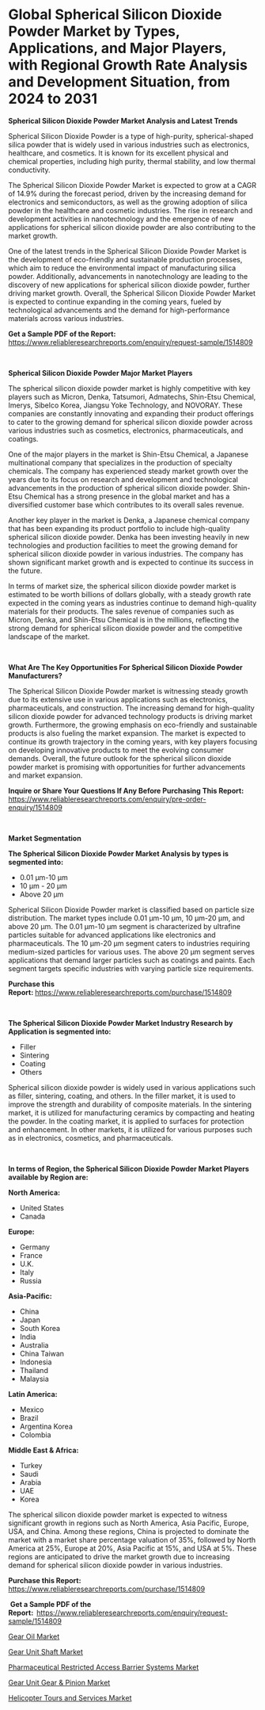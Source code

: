 <p><h1>Global Spherical Silicon Dioxide Powder Market by Types, Applications, and Major Players, with Regional Growth Rate Analysis and Development Situation, from 2024 to 2031</h1></p><p><strong>Spherical Silicon Dioxide Powder Market Analysis and Latest Trends</strong></p>
<p><p>Spherical Silicon Dioxide Powder is a type of high-purity, spherical-shaped silica powder that is widely used in various industries such as electronics, healthcare, and cosmetics. It is known for its excellent physical and chemical properties, including high purity, thermal stability, and low thermal conductivity.</p><p>The Spherical Silicon Dioxide Powder Market is expected to grow at a CAGR of 14.9% during the forecast period, driven by the increasing demand for electronics and semiconductors, as well as the growing adoption of silica powder in the healthcare and cosmetic industries. The rise in research and development activities in nanotechnology and the emergence of new applications for spherical silicon dioxide powder are also contributing to the market growth.</p><p>One of the latest trends in the Spherical Silicon Dioxide Powder Market is the development of eco-friendly and sustainable production processes, which aim to reduce the environmental impact of manufacturing silica powder. Additionally, advancements in nanotechnology are leading to the discovery of new applications for spherical silicon dioxide powder, further driving market growth. Overall, the Spherical Silicon Dioxide Powder Market is expected to continue expanding in the coming years, fueled by technological advancements and the demand for high-performance materials across various industries.</p></p>
<p><strong>Get a Sample PDF of the Report:&nbsp;</strong> <a href="https://www.reliableresearchreports.com/enquiry/request-sample/1514809">https://www.reliableresearchreports.com/enquiry/request-sample/1514809</a></p>
<p>&nbsp;</p>
<p><strong>Spherical Silicon Dioxide Powder Major Market Players</strong></p>
<p><p>The spherical silicon dioxide powder market is highly competitive with key players such as Micron, Denka, Tatsumori, Admatechs, Shin-Etsu Chemical, Imerys, Sibelco Korea, Jiangsu Yoke Technology, and NOVORAY. These companies are constantly innovating and expanding their product offerings to cater to the growing demand for spherical silicon dioxide powder across various industries such as cosmetics, electronics, pharmaceuticals, and coatings.</p><p>One of the major players in the market is Shin-Etsu Chemical, a Japanese multinational company that specializes in the production of specialty chemicals. The company has experienced steady market growth over the years due to its focus on research and development and technological advancements in the production of spherical silicon dioxide powder. Shin-Etsu Chemical has a strong presence in the global market and has a diversified customer base which contributes to its overall sales revenue.</p><p>Another key player in the market is Denka, a Japanese chemical company that has been expanding its product portfolio to include high-quality spherical silicon dioxide powder. Denka has been investing heavily in new technologies and production facilities to meet the growing demand for spherical silicon dioxide powder in various industries. The company has shown significant market growth and is expected to continue its success in the future.</p><p>In terms of market size, the spherical silicon dioxide powder market is estimated to be worth billions of dollars globally, with a steady growth rate expected in the coming years as industries continue to demand high-quality materials for their products. The sales revenue of companies such as Micron, Denka, and Shin-Etsu Chemical is in the millions, reflecting the strong demand for spherical silicon dioxide powder and the competitive landscape of the market.</p></p>
<p>&nbsp;</p>
<p><strong>What Are The Key Opportunities For Spherical Silicon Dioxide Powder Manufacturers?</strong></p>
<p><p>The Spherical Silicon Dioxide Powder market is witnessing steady growth due to its extensive use in various applications such as electronics, pharmaceuticals, and construction. The increasing demand for high-quality silicon dioxide powder for advanced technology products is driving market growth. Furthermore, the growing emphasis on eco-friendly and sustainable products is also fueling the market expansion. The market is expected to continue its growth trajectory in the coming years, with key players focusing on developing innovative products to meet the evolving consumer demands. Overall, the future outlook for the spherical silicon dioxide powder market is promising with opportunities for further advancements and market expansion.</p></p>
<p><strong>Inquire or Share Your Questions If Any Before Purchasing This Report:</strong> <a href="https://www.reliableresearchreports.com/enquiry/pre-order-enquiry/1514809">https://www.reliableresearchreports.com/enquiry/pre-order-enquiry/1514809</a></p>
<p>&nbsp;</p>
<p><strong>Market Segmentation</strong></p>
<p><strong>The Spherical Silicon Dioxide Powder Market Analysis by types is segmented into:</strong></p>
<p><ul><li>0.01 μm-10 μm</li><li>10 μm - 20 μm</li><li>Above 20 μm</li></ul></p>
<p><p>Spherical Silicon Dioxide Powder market is classified based on particle size distribution. The market types include 0.01 μm-10 μm, 10 μm-20 μm, and above 20 μm. The 0.01 μm-10 μm segment is characterized by ultrafine particles suitable for advanced applications like electronics and pharmaceuticals. The 10 μm-20 μm segment caters to industries requiring medium-sized particles for various uses. The above 20 μm segment serves applications that demand larger particles such as coatings and paints. Each segment targets specific industries with varying particle size requirements.</p></p>
<p><strong>Purchase this Report:&nbsp;</strong><a href="https://www.reliableresearchreports.com/purchase/1514809">https://www.reliableresearchreports.com/purchase/1514809</a></p>
<p>&nbsp;</p>
<p><strong>The Spherical Silicon Dioxide Powder Market Industry Research by Application is segmented into:</strong></p>
<p><ul><li>Filler</li><li>Sintering</li><li>Coating</li><li>Others</li></ul></p>
<p><p>Spherical silicon dioxide powder is widely used in various applications such as filler, sintering, coating, and others. In the filler market, it is used to improve the strength and durability of composite materials. In the sintering market, it is utilized for manufacturing ceramics by compacting and heating the powder. In the coating market, it is applied to surfaces for protection and enhancement. In other markets, it is utilized for various purposes such as in electronics, cosmetics, and pharmaceuticals.</p></p>
<p>&nbsp;</p>
<p><strong>In terms of Region, the Spherical Silicon Dioxide Powder Market Players available by Region are:</strong></p>
<p>
    <p> <strong> North America: </strong>
        <ul>
            <li>United States</li>
            <li>Canada</li>
        </ul>
        </p> 
    <p> <strong> Europe: </strong>
        <ul>
            <li>Germany</li>
            <li>France</li>
            <li>U.K.</li>
            <li>Italy</li>
            <li>Russia</li>
        </ul>
        </p> 
    <p> <strong> Asia-Pacific: </strong>
        <ul>
            <li>China</li>
            <li>Japan</li>
            <li>South Korea</li>
            <li>India</li>
            <li>Australia</li>
            <li>China Taiwan</li>
            <li>Indonesia</li>
            <li>Thailand</li>
            <li>Malaysia</li>
        </ul>
        </p> 
    <p> <strong> Latin America: </strong>
        <ul>
            <li>Mexico</li>
            <li>Brazil</li>
            <li>Argentina Korea</li>
            <li>Colombia</li>
        </ul>
        </p> 
    <p> <strong> Middle East & Africa: </strong>
        <ul>
            <li>Turkey</li>
            <li>Saudi</li>
            <li>Arabia</li>
            <li>UAE</li>
            <li>Korea</li>
        </ul>
    </p>
    </p>
<p><p>The spherical silicon dioxide powder market is expected to witness significant growth in regions such as North America, Asia Pacific, Europe, USA, and China. Among these regions, China is projected to dominate the market with a market share percentage valuation of 35%, followed by North America at 25%, Europe at 20%, Asia Pacific at 15%, and USA at 5%. These regions are anticipated to drive the market growth due to increasing demand for spherical silicon dioxide powder in various industries.</p></p>
<p><strong>Purchase this Report: </strong><a href="https://www.reliableresearchreports.com/purchase/1514809">https://www.reliableresearchreports.com/purchase/1514809</a></p>
<p>&nbsp;<strong>Get a Sample PDF of the Report:&nbsp;&nbsp;</strong><a href="https://www.reliableresearchreports.com/enquiry/request-sample/1514809">https://www.reliableresearchreports.com/enquiry/request-sample/1514809</a></p>
<p><strong></strong></p>
<p><p><a href="https://view.publitas.com/reportprime-1/decoding-the-gear-oil-market-a-deep-dive-into-the-latest-market-trends-market-segmentation-and-competitive-analysis/">Gear Oil Market</a></p><p><a href="https://automatic-knee-4c7.notion.site/Gear-Unit-Shaft-Market-Challenges-Opportunities-and-Growth-Drivers-and-Major-Market-Players-forec-14723680def84a1bb33ae25ad0049931">Gear Unit Shaft Market</a></p><p><a href="https://github.com/brentleyjimmiealvaradoz4l1rea/Market-Research-Report-List-1/blob/main/pharmaceutical-restricted-access-barrier-systems-market.md">Pharmaceutical Restricted Access Barrier Systems Market</a></p><p><a href="https://sulfuric-clavicle-d39.notion.site/Gear-Unit-Gear-Pinion-Market-with-the-goal-of-estimating-the-market-size-and-future-growth-potenti-092ec2e916a9473eba6181565dd747d1">Gear Unit Gear & Pinion Market</a></p><p><a href="https://github.com/eeaveuhhh/Market-Research-Report-List-1/blob/main/helicopter-tours-and-services-market.md">Helicopter Tours and Services Market</a></p></p>